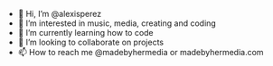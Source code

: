 - 👋 Hi, I’m @alexisperez
- 👀 I’m interested in music, media, creating and coding
- 🌱 I’m currently learning how to code
- 💞️ I’m looking to collaborate on projects
- 📫 How to reach me @madebyhermedia or madebyhermedia.com

<!---
perezbalexis/perezbalexis is a ✨ special ✨ repository because its `README.md` (this file) appears on your GitHub profile.
You can click the Preview link to take a look at your changes.
---> 
